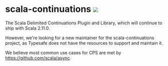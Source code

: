 scala-continuations [<img src="https://api.travis-ci.org/scala/scala-continuations.png"/>](https://travis-ci.org/scala/scala-continuations)
=========

The Scala Delimited Continuations Plugin and Library, which will continue to ship with Scala 2.11.0.

However, we're looking for a new maintainer for the scala-continuations project, as Typesafe does not have the resources to support and maintain it.

We believe most common use cases for CPS are met by https://github.com/scala/async.